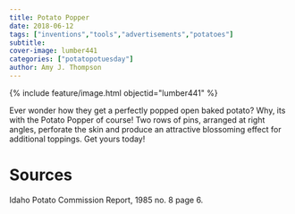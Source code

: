 ```yaml
---
title: Potato Popper
date: 2018-06-12
tags: ["inventions","tools","advertisements","potatoes"]
subtitle: 
cover-image: lumber441
categories: ["potatopotuesday"]
author: Amy J. Thompson
---
```


{% include feature/image.html objectid="lumber441" %}

Ever wonder how they get a perfectly popped open baked potato? Why, its with the Potato Popper of course! Two rows of pins, arranged at right angles, perforate the skin and produce an attractive blossoming effect for additional toppings. Get yours today!

# Sources

Idaho Potato Commission Report, 1985 no. 8 page 6.